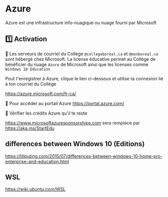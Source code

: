 # Azure

Azure est une infrastructure info-nuagique ou nuage fourni par Microsoft

## :one: Activation


:pushpin: Les serveurs de courriel du Collège `@collegeboreal.ca` et `@monboreal.ca` sont hébergé chez Microsoft. La license éducative permet au Collège de bénéficier du nuage `Azure` de Microsoft ainsi que les licenses comme `Windows 10 Education`

Pout t'enregistrer à Azure, clique le lien ci-dessous et utilise ta connexion lié à ton courriel du Collège

https://azure.microsoft.com/fr-ca/


:pushpin: Pour accéder au portail Azure https://portal.azure.com/


:pushpin: Vérifier les crédits Azure qu'il te reste

https://www.microsoftazuresponsorships.com sera remplace par https://aka.ms/StartEdu   


## differences between Windows 10 (Editions)
https://liliputing.com/2015/07/differences-between-windows-10-home-pro-enterprise-and-education.html

## WSL

https://wiki.ubuntu.com/WSL

